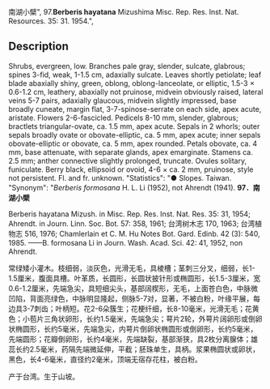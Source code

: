 南湖小檗",
97.**Berberis hayatana** Mizushima Misc. Rep. Res. Inst. Nat. Resources. 35: 31. 1954.",

## Description
Shrubs, evergreen, low. Branches pale gray, slender, sulcate, glabrous; spines 3-fid, weak, 1-1.5 cm, adaxially sulcate. Leaves shortly petiolate; leaf blade abaxially shiny, green, oblong, oblong-lanceolate, or elliptic, 1.5-3 × 0.6-1.2 cm, leathery, abaxially not pruinose, midvein obviously raised, lateral veins 5-7 pairs, adaxially glaucous, midvein slightly impressed, base broadly cuneate, margin flat, 3-7-spinose-serrate on each side, apex acute, aristate. Flowers 2-6-fascicled. Pedicels 8-10 mm, slender, glabrous; bractlets triangular-ovate, ca. 1.5 mm, apex acute. Sepals in 2 whorls; outer sepals broadly ovate or obovate-elliptic, ca. 5 mm, apex acute; inner sepals obovate-elliptic or obovate, ca. 5 mm, apex rounded. Petals obovate, ca. 4 mm, base attenuate, with separate glands, apex emarginate. Stamens ca. 2.5 mm; anther connective slightly prolonged, truncate. Ovules solitary, funiculate. Berry black, ellipsoid or ovoid, 4-6 × ca. 2 mm, pruinose, style not persistent. Fl. and fr. unknown.
  "Statistics": "● Slopes. Taiwan.
  "Synonym": "*Berberis formosana* H. L. Li (1952), not Ahrendt (1941).
**97．南湖小檗**

Berberis hayatana Mizush. in Misc. Rep. Res. Inst. Nat. Res. 35: 31, 1954; Ahrendt. in Journ. Linn. Soc. Bot. 57: 358, 1961; 台湾树木志 170, 1963; 台湾植物志 516, 1976; Chamlerlain et C. M. Hu Notes Bot. Gard. Edinb. 42 (3): 540, 1985. ——B. formosana Li in Journ. Wash. Acad. Sci. 42: 41, 1952, non Ahrendt.

常绿矮小灌木。枝细弱，淡灰色，光滑无毛，具棱槽；茎刺三分叉，细弱，长1-1.5厘米，腹面具槽。叶革质，长圆形，长圆状披针形或椭圆形，长1.5-3厘米，宽0.6-1.2厘米，先端急尖，具短细尖头，基部阔楔形，无毛，上面苍白色，中脉微凹陷，背面亮绿色，中脉明显隆起，侧脉5-7对，显著，不被白粉，叶缘平展，每边具3-7刺齿；叶柄短。花2-6朵簇生；花梗纤细，长8-10毫米，光滑无毛；花黄色；小苞片三角状卵形，长约1.5毫米，先端急尖；萼片2轮，外萼片阔卵形或倒卵状椭圆形，长约5毫米，先端急尖，内萼片倒卵状椭圆形或倒卵形，长约5毫米，先端圆形；花瓣倒卵形，长约4毫米，先端缺裂，基部渐狭，具2枚分离腺体；雄蕊长约2.5毫米，药隔先端微延伸，平截；胚珠单生，具柄。浆果椭圆状或卵状，黑色，长4-6毫米，直径约2毫米，顶端无宿存花柱，被白粉。

产于台湾。生于山坡。
